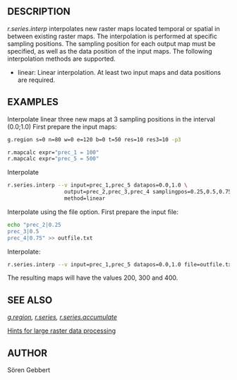 ## DESCRIPTION

*r.series.interp* interpolates new raster maps located temporal or
spatial in between existing raster maps. The interpolation is performed
at specific sampling positions. The sampling position for each output
map must be specified, as well as the data position of the input maps.
The following interpolation methods are supported.

- linear: Linear interpolation. At least two input maps and data
  positions are required.

## EXAMPLES

Interpolate linear three new maps at 3 sampling positions in the
interval (0.0;1.0)
First prepare the input maps:

```bash
g.region s=0 n=80 w=0 e=120 b=0 t=50 res=10 res3=10 -p3

r.mapcalc expr="prec_1 = 100"
r.mapcalc expr="prec_5 = 500"
```

Interpolate

```bash
r.series.interp --v input=prec_1,prec_5 datapos=0.0,1.0 \
                  output=prec_2,prec_3,prec_4 samplingpos=0.25,0.5,0.75 \
                  method=linear
```

Interpolate using the file option. First prepare the input file:

```bash
echo "prec_2|0.25
prec_3|0.5
prec_4|0.75" >> outfile.txt
```

Interpolate:

```bash
r.series.interp --v input=prec_1,prec_5 datapos=0.0,1.0 file=outfile.txt method=linear
```

The resulting maps will have the values 200, 300 and 400.

## SEE ALSO

*[g.region](g.region.md), [r.series](r.series.md),
[r.series.accumulate](r.series.accumulate.md)*

[Hints for large raster data
processing](https://grasswiki.osgeo.org/wiki/Large_raster_data_processing)

## AUTHOR

Sören Gebbert
